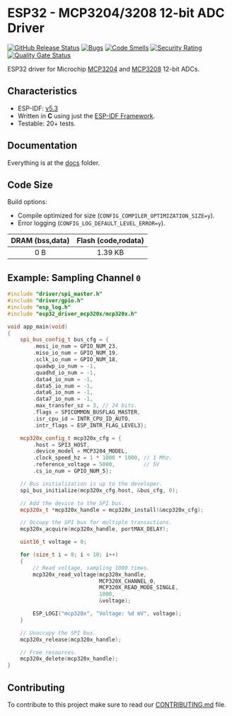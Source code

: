 # ESP32 - MCP3204/3208 12-bit ADC Driver

[![GitHub Release Status][git-bagdge-release]][git-release] [![Bugs][sonar-badge-bugs]][sonar-home] [![Code Smells][sonar-badge-smells]][sonar-home] [![Security Rating][sonar-badge-security]][sonar-home] [![Quality Gate Status][sonar-badge-quality]][sonar-home]  

ESP32 driver for Microchip [MCP3204](https://www.microchip.com/en-us/product/MCP3204) and [MCP3208](https://www.microchip.com/en-us/product/MCP3208) 12-bit ADCs.

## Characteristics

* ESP-IDF: [v5.3](https://docs.espressif.com/projects/esp-idf/en/v5.3/esp32/index.html)
* Written in **C** using just the [ESP-IDF Framework](https://github.com/espressif/esp-idf).
* Testable: 20+ tests.

## Documentation

Everything is at the [docs](/docs) folder.

## Code Size

Build options:

* Compile optimized for size (`CONFIG_COMPILER_OPTIMIZATION_SIZE=y`).
* Error logging (`CONFIG_LOG_DEFAULT_LEVEL_ERROR=y`).

| DRAM (bss,data) | Flash (code,rodata) |
|:-:|:-:|
| 0 B | 1.39 KB |

## Example: Sampling Channel `0`

```cpp
#include "driver/spi_master.h"
#include "driver/gpio.h"
#include "esp_log.h"
#include "esp32_driver_mcp320x/mcp320x.h"

void app_main(void)
{
    spi_bus_config_t bus_cfg = {
        .mosi_io_num = GPIO_NUM_23,
        .miso_io_num = GPIO_NUM_19,
        .sclk_io_num = GPIO_NUM_18,
        .quadwp_io_num = -1,
        .quadhd_io_num = -1,
        .data4_io_num = -1,
        .data5_io_num = -1,
        .data6_io_num = -1,
        .data7_io_num = -1,
        .max_transfer_sz = 3, // 24 bits.
        .flags = SPICOMMON_BUSFLAG_MASTER,
        .isr_cpu_id = INTR_CPU_ID_AUTO,
        .intr_flags = ESP_INTR_FLAG_LEVEL3};

    mcp320x_config_t mcp320x_cfg = {
        .host = SPI3_HOST,
        .device_model = MCP3204_MODEL,
        .clock_speed_hz = 1 * 1000 * 1000, // 1 Mhz.
        .reference_voltage = 5000,         // 5V
        .cs_io_num = GPIO_NUM_5};

    // Bus initialization is up to the developer.
    spi_bus_initialize(mcp320x_cfg.host, &bus_cfg, 0);

    // Add the device to the SPI bus.
    mcp320x_t *mcp320x_handle = mcp320x_install(&mcp320x_cfg);

    // Occupy the SPI bus for multiple transactions.
    mcp320x_acquire(mcp320x_handle, portMAX_DELAY);

    uint16_t voltage = 0;

    for (size_t i = 0; i < 10; i++)
    {
        // Read voltage, sampling 1000 times.
        mcp320x_read_voltage(mcp320x_handle,
                             MCP320X_CHANNEL_0,
                             MCP320X_READ_MODE_SINGLE,
                             1000,
                             &voltage);

        ESP_LOGI("mcp320x", "Voltage: %d mV", voltage);
    }

    // Unoccupy the SPI bus.
    mcp320x_release(mcp320x_handle);

    // Free resources.
    mcp320x_delete(mcp320x_handle);
}
```

## Contributing

To contribute to this project make sure to read our [CONTRIBUTING.md](/docs/CONTRIBUTING.md) file.

[git-bagdge-release]: https://github.com/gfurtadoalmeida/esp32-driver-mcp320x/actions/workflows/release.yml/badge.svg
[git-release]: https://github.com/gfurtadoalmeida/esp32-driver-mcp320x/releases
[sonar-badge-bugs]: https://sonarcloud.io/api/project_badges/measure?project=esp32_driver_mcp320x&metric=bugs
[sonar-badge-quality]: https://sonarcloud.io/api/project_badges/measure?project=esp32_driver_mcp320x&metric=alert_status
[sonar-badge-security]: https://sonarcloud.io/api/project_badges/measure?project=esp32_driver_mcp320x&metric=security_rating
[sonar-badge-smells]: https://sonarcloud.io/api/project_badges/measure?project=esp32_driver_mcp320x&metric=code_smells
[sonar-home]: https://sonarcloud.io/project/overview?id=esp32_driver_mcp320x
